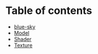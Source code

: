 # Table of contents

* [blue-sky](README.md)
* [Model](model.md)
* [Shader](shader.md)
* [Texture](texture.md)

